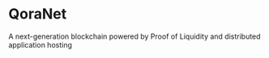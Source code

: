 # QoraNet
A next-generation blockchain powered by Proof of Liquidity and distributed application hosting
